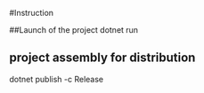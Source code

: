 #Instruction

##Launch of the project
dotnet run

## project assembly for distribution
dotnet publish -c Release
